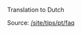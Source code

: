 Translation to Dutch

Source: [/site/tips/pt/faq](https://github.com/holyrics/i18n/tree/main/site/tips/pt/faq)